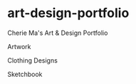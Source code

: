 # art-design-portfolio
Cherie Ma's Art & Design Portfolio

Artwork



Clothing Designs



Sketchbook
